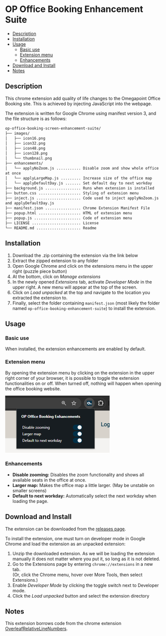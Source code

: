 # OP Office Booking Enhancement Suite <!-- omit in toc -->

- [Description](#description)
- [Installation](#installation)
- [Usage](#usage)
  - [Basic use](#basic-use)
  - [Extension menu](#extension-menu)
  - [Enhancements](#enhancements)
- [Download and Install](#download-and-install)
- [Notes](#notes)

## Description

This chrome extension add quality of life changes to the Omegapoint Office Booking site.
This is achieved by injecting JavaScript into the webpage.

The extension is written for Google Chrome using manifest version 3, and the file structure
is as follows:

```text
op-office-booking-screen-enhancement-suite/
├── images/
│   ├── icon16.png
│   ├── icon32.png
│   ├── icon48.png
│   ├── icon128.png
│   └── thumbnail.png
├── enhancements/
│   └── applyNoZoom.js ........... Disable zoom and show whole office at once
│   └── applyLargeMap.js ......... Increase size of the office map
│   └── applyDefaultDay.js ....... Set default day to next workday
├── background.js ................ Runs when extension is installed
├── button.css ................... Styling of extension menu
├── inject.js .................... Code used to inject applyNoZoom.js and applyDefaultDay.js
├── manifest.json ................ Chrome Extension Manifest File
├── popup.html ................... HTML of extension menu
├── popup.js ..................... Code of extension menu
├── LICENSE ...................... License
└── README.md .................... Readme
```

## Installation

1. Download the .zip containing the extension via the link below
2. Extract the zipped extension to any folder
3. Open Google Chrome and click on the extensions menu in the upper right (puzzle piece button)
4. At the bottom, click on _Manage extensions_
5. In the newly opened _Extensions_ tab, activate _Developer Mode_ in the upper right.
   A new menu will appear at the top of the screen.
6. Click on _Load unpacked_ at the top and navigate to the location you extracted the extension to.
7. Finally, select the folder containing `manifest.json` (most likely the folder named
   `op-office-booking-enhancement-suite`) to install the extension.

## Usage

### Basic use

When installed, the extension enhancements are enabled by default.

### Extension menu

By opening the extension menu by clicking on the extension in the upper right corner of your
browser, it is possible to toggle the extension functionalities on or off. When turned off,
nothing will happen when opening the office booking website.

![Image of extension menu](/images/thumbnail.png)

### Enhancements

- **Disable zooming:** Disables the zoom functionality and shows all available seats in the
  office at once.
- **Larger map:** Makes the office map a little larger. (May be unstable on smaller screens)
- **Default to next workday:** Automatically select the next workday when loading the page.

## Download and Install

The extension can be downloaded from the
[releases page](https://github.com/haakon8855/op-office-booking-enhancement-suite/releases/).

To install the extension, one must turn on developer mode in Google Chrome and load the extension
as an unpacked extension:

1. Unzip the downloaded extension. As we will be loading the extension manually it does not matter
   where you put it, so long as it is not deleted.
2. Go to the Extensions page by entering `chrome://extensions` in a new tab.  
   (Or, click the Chrome menu, hover over More Tools, then select Extensions.)
3. Enable _Developer Mode_ by clicking the toggle switch next to Developer mode.
4. Click the _Load unpacked_ button and select the extension directory

## Notes

This extension borrows code from the chrome extension [OverleafRelativeLineNumbers](https://github.com/haakon8855/overleafRelativeLineNumbers).
